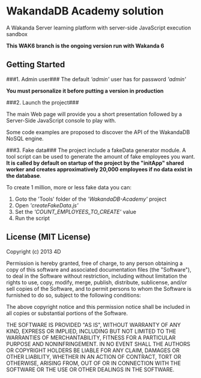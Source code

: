# WakandaDB Academy solution #

A Wakanda Server learning platform with server-side JavaScript execution sandbox

**This WAK6 branch is the ongoing version run with Wakanda 6**

## Getting Started ##

###1. Admin user###
The default *'admin'* user has for password *'admin'*

**You must personalize it before putting a version in production**

###2. Launch the project###

The main Web page will provide you a short presentation followed by a Server-Side JavaScript console to play with.

Some code examples are proposed to discover the API of the WakandaDB NoSQL engine.

###3. Fake data###
The project include a fakeData generator module.
A tool script can be used to generate the amount of fake employees you want. **It is called by default on startup of the project by the "initApp" shared worker and creates approximatively 20,000 employees if no data exist in the database**.

To create 1 million, more or less fake data you can:

1. Goto the 'Tools' folder of the *'WakandaDB-Academy'* project
2. Open *'createFakeData.js'*
3. Set the *'COUNT_EMPLOYEES_TO_CREATE'* value
4. Run the script



## License (MIT License) ##

Copyright (c) 2013 4D

Permission is hereby granted, free of charge, to any person obtaining a copy
of this software and associated documentation files (the "Software"), to deal
in the Software without restriction, including without limitation the rights
to use, copy, modify, merge, publish, distribute, sublicense, and/or sell
copies of the Software, and to permit persons to whom the Software is
furnished to do so, subject to the following conditions:

The above copyright notice and this permission notice shall be included in
all copies or substantial portions of the Software.

THE SOFTWARE IS PROVIDED "AS IS", WITHOUT WARRANTY OF ANY KIND, EXPRESS OR
IMPLIED, INCLUDING BUT NOT LIMITED TO THE WARRANTIES OF MERCHANTABILITY,
FITNESS FOR A PARTICULAR PURPOSE AND NONINFRINGEMENT. IN NO EVENT SHALL THE
AUTHORS OR COPYRIGHT HOLDERS BE LIABLE FOR ANY CLAIM, DAMAGES OR OTHER
LIABILITY, WHETHER IN AN ACTION OF CONTRACT, TORT OR OTHERWISE, ARISING FROM,
OUT OF OR IN CONNECTION WITH THE SOFTWARE OR THE USE OR OTHER DEALINGS IN
THE SOFTWARE.
